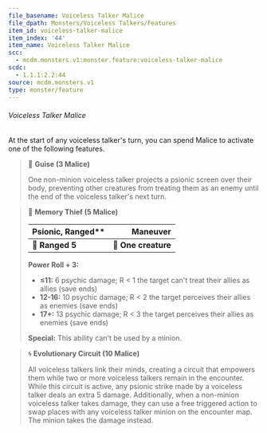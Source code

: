 ```yaml
---
file_basename: Voiceless Talker Malice
file_dpath: Monsters/Voiceless Talkers/Features
item_id: voiceless-talker-malice
item_index: '44'
item_name: Voiceless Talker Malice
scc:
  - mcdm.monsters.v1:monster.feature:voiceless-talker-malice
scdc:
  - 1.1.1:2.2:44
source: mcdm.monsters.v1
type: monster/feature
---
```


###### Voiceless Talker Malice

At the start of any voiceless talker's turn, you can spend Malice to activate one of the following features.

<!-- -->
> 👤 **Guise (3 Malice)**
>
> One non-minion voiceless talker projects a psionic screen over their body, preventing other creatures from treating them as an enemy until the end of the voiceless talker's next turn.

<!-- -->
> 🏹 **Memory Thief (5 Malice)**
>
> | Psionic, Ranged\*\* |        **Maneuver** |
> | ------------------- | ------------------: |
> | **📏 Ranged 5**     | **🎯 One creature** |
>
> **Power Roll + 3:**
>
> - **≤11:** 6 psychic damage; R < 1 the target can't treat their allies as allies (save ends)
> - **12-16:** 10 psychic damage; R < 2 the target perceives their allies as enemies (save ends)
> - **17+:** 13 psychic damage; R < 3 the target perceives their allies as enemies (save ends)
>
> **Special:** This ability can't be used by a minion.

<!-- -->
> 🌀 **Evolutionary Circuit (10 Malice)**
>
> All voiceless talkers link their minds, creating a circuit that empowers them while two or more voiceless talkers remain in the encounter. While this circuit is active, any psionic strike made by a voiceless talker deals an extra 5 damage. Additionally, when a non-minion voiceless talker takes damage, they can use a free triggered action to swap places with any voiceless talker minion on the encounter map. The minion takes the damage instead.
